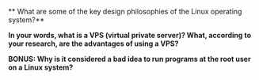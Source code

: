 ** What are some of the key design philosophies of the Linux operating system?**



**In your words, what is a VPS (virtual private server)? What, according to your research, are the advantages of using a VPS?**


**BONUS: Why is it considered a bad idea to run programs at the root user on a Linux system?**

